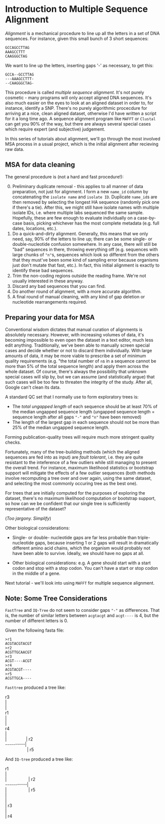 # Introduction to Multiple Sequence Alignment

*Alignment* is a mechanical procedure to line up all the letters in a set of DNA sequences. For instance, given this small bunch of 3 short sequences:

```
GCCAGCCTTAG
AAAGCCTTT
CAAGGGCTAG
```

We want to line up the letters, inserting gaps '-' as necessary, to get this:
```
GCCA--GCCTTAG
---AAAGCCTTT-
--CAAGGGCTAG-
```

This procedure is called *multiple sequence alignment*.  It's not purely cosmetic - many programs will only accept aligned DNA sequences.  It's also much easier on the eyes to look at an aligned dataset in order to, for instance, identify a SNP.  There's no purely algorithmic procecdure for arriving at a nice, clean aligned dataset, otherwise I'd have written a script for it a long time ago.  A sequence alignment program like `MAFFT` or `Clustal` can get you 90% of the way, but there are always several special cases which require expert (and subjective) judgement.

In this series of tutorials about alignment, we'll go through the most involved MSA process in a usual project, which is the initial alignment after recieving raw data.

## MSA for data cleaning
The general procedure is (not a hard and fast procedure!):

0. Preliminary duplicate removal - this applies to all manner of data preparation, not just for alignment. I form a new `name_id` column by concatenating the `isolate name` and `isolate ID`. Duplicate `name_id`s are then removed by selecting the longest HA sequence (randomly pick one if there's a tie). After this, we might still have isolate names with multiple isolate IDs, i.e. where multiple labs sequenced the same sample. Hopefully, these are few enough to evaluate individually on a case-by-case basis, picking whichever has the most complete metadata (e.g. full dates, locations, etc.). 
1. Do a quick-and-dirty alignment. Generally, this means that we only need, say, 90% of the letters to line up; there can be some single- or double-nucleotide confusion somewhere. In any case, there will still be "bad" sequences in there, throwing everything off (e.g. sequences with large chunks of `"n"`s, sequences which look so different from the others that they must've been some kind of sampling error because organisms just don't mutate that fast, etc.). In fact, this initial alignment is exactly to identify these bad sequences. 
2. Trim the non-coding regions outside the reading frame.  We're not usually interested in these anyway.
3. Discard any bad sequences that you can find. 
4. Do another round of alignment, with a more accurate algorithm. 
5. A final round of manual cleaning, with any kind of gap deletion or nucleotide rearrangements required. 

## Preparing your data for MSA

Conventional wisdom dictates that manual curation of alignments is absolutely necessary. However, with increasing volumes of data, it's becoming impossible to even open the dataset in a text editor, much less edit anything. Traditionally, we've been able to manually screen special cases and decide whether or not to discard them individually.  With large amounts of data, it may be more viable to prescribe a set of minimum quality requirements (e.g. "the total number of `n`s in a sequence cannot be more than 5% of the total sequence length) and apply them across the whole dataset. Of course, there's always the possibility that unknown special cases will slip by, but we can assume (and statistically argue) that such cases will be too few to threaten the integrity of the study.  After all, Google can't clean its data. 

A standard QC set that I normally use to form exploratory trees is:
* The *total ungapped length* of each sequence should be at least 70% of the median ungapped sequence length (ungapped sequence length = sequence length after all gaps `"-"` and `"n"` have been removed)
* The length of the largest gap in each sequence should not be more than 25% of the median ungapped sequence length. 

Forming publication-quality trees will require much more stringent quality checks. 

Fortunately, many of the tree-building methods (which the aligned sequences are fed into as input) are *fault tolerant*, i.e. they are quite resistant to the inteference of a few outliers while still managing to present the overall trend.  For instance, maximum likelihood statistics or bootstrap support will mitigate the effects of a few outlier sequences (both methods involve recomputing a tree over and over again, using the same dataset, and selecting the most commonly occuring tree as the best one). 

For trees that are initially computed for the purposes of exploring the dataset, there's no maximum likelihood computation or bootstrap support, so how can we be confident that our single tree is sufficiently representative of the dataset?

(*Too jargony. Simplify*)

Other biological considerations:

* Single- or double- nucleotide gaps are far less probable than triple-nucleotide gaps, because inserting 1 or 2 gaps will result in dramatically different amino acid chains, which the organism would probably not have been able to survive. Ideally, we should have no gaps at all. 

* Other biological considerations: e.g. A gene should start with a start codon and stop with a stop codon. You can't have a start or stop codon in the middle of a gene. 

Next tutorial - we'll look into using `MAFFT` for multiple sequence alignment.

## Note: Some Tree Considerations
`FastTree` and `IQ-Tree` do not seem to consider gaps `"-"` as differences. That is, the number of similar letters between `acgtacgt` and `acgt----` is 4, but the number of different letters is 0.

Given the following fasta file:
```
>r1
ACGTACGTACGT
>r2
ACGTTGCAACGT
>r3
ACGT----ACGT
>r4
ACGTACGT----
>r5
ACGTTGCA----
```
`Fasttree` produced a tree like:

r3<br>
|<br>
|<br>
r1<br>
|<br>
|<br>
r4<br>
|<br>
|&nbsp;&nbsp;&nbsp;&nbsp;&nbsp;&nbsp;&nbsp;&nbsp;&nbsp;&nbsp;&nbsp;&nbsp;&nbsp;&nbsp;&nbsp;&nbsp;| r2<br>
----------|<br>
&nbsp; &nbsp;&nbsp;&nbsp;&nbsp;&nbsp;&nbsp;&nbsp;&nbsp;&nbsp;&nbsp;&nbsp;&nbsp;&nbsp;&nbsp;&nbsp;&nbsp;| r5<br>
                 
And `IQ-tree` produced a tree like:

r1<br>
|<br>
|&nbsp; &nbsp;&nbsp;&nbsp;&nbsp;&nbsp;&nbsp;&nbsp;&nbsp;&nbsp;&nbsp;&nbsp;&nbsp;&nbsp;&nbsp;&nbsp;&nbsp;| r2<br>
-----------|<br>
|&nbsp; &nbsp;&nbsp;&nbsp;&nbsp;&nbsp;&nbsp;&nbsp;&nbsp;&nbsp;&nbsp;&nbsp;&nbsp;&nbsp;&nbsp;&nbsp;&nbsp;| r5<br>
|<br>
|<br>
| r3<br>
|<br>
| r4
